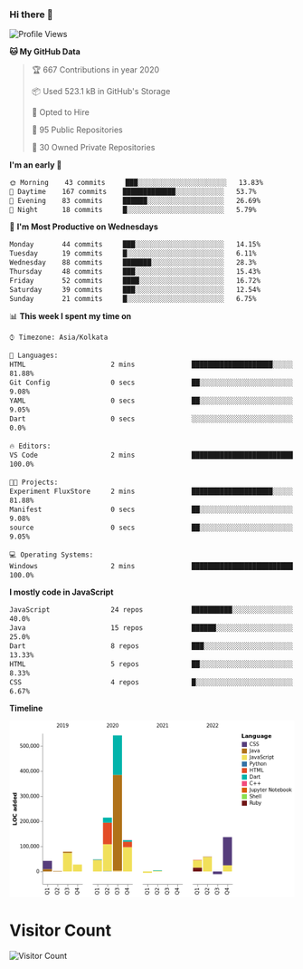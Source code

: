 ### Hi there 👋 

<!--
**harsh2201/harsh2201** is a ✨ _special_ ✨ repository because its `README.md` (this file) appears on your GitHub profile.

Here are some ideas to get you started:

- 🔭 I’m currently working on ...
- 🌱 I’m currently learning ...
- 👯 I’m looking to collaborate on ...
- 🤔 I’m looking for help with ...
- 💬 Ask me about ...
- 📫 How to reach me: ...
- 😄 Pronouns: ...
- ⚡ Fun fact: ...
-->
<!--START_SECTION:waka-->
![Profile Views](http://img.shields.io/badge/Profile%20Views-28-blue)

**🐱 My GitHub Data** 

> 🏆 667 Contributions in year 2020
 > 
> 📦 Used 523.1 kB in GitHub's Storage 
 > 
> 💼 Opted to Hire
 > 
> 📜 95 Public Repositories 
 > 
> 🔑 30 Owned Private Repositories 

**I'm an early 🐤** 

```text
🌞 Morning    43 commits     ███░░░░░░░░░░░░░░░░░░░░░░   13.83% 
🌆 Daytime    167 commits    █████████████░░░░░░░░░░░░   53.7% 
🌃 Evening    83 commits     ██████░░░░░░░░░░░░░░░░░░░   26.69% 
🌙 Night      18 commits     █░░░░░░░░░░░░░░░░░░░░░░░░   5.79%

```
📅 **I'm Most Productive on Wednesdays** 

```text
Monday       44 commits     ███░░░░░░░░░░░░░░░░░░░░░░   14.15% 
Tuesday      19 commits     █░░░░░░░░░░░░░░░░░░░░░░░░   6.11% 
Wednesday    88 commits     ███████░░░░░░░░░░░░░░░░░░   28.3% 
Thursday     48 commits     ███░░░░░░░░░░░░░░░░░░░░░░   15.43% 
Friday       52 commits     ████░░░░░░░░░░░░░░░░░░░░░   16.72% 
Saturday     39 commits     ███░░░░░░░░░░░░░░░░░░░░░░   12.54% 
Sunday       21 commits     █░░░░░░░░░░░░░░░░░░░░░░░░   6.75%

```


📊 **This week I spent my time on** 

```text
⌚︎ Timezone: Asia/Kolkata

💬 Languages: 
HTML                     2 mins              ████████████████████░░░░░   81.88% 
Git Config               0 secs              ██░░░░░░░░░░░░░░░░░░░░░░░   9.08% 
YAML                     0 secs              ██░░░░░░░░░░░░░░░░░░░░░░░   9.05% 
Dart                     0 secs              ░░░░░░░░░░░░░░░░░░░░░░░░░   0.0%

🔥 Editors: 
VS Code                  2 mins              █████████████████████████   100.0%

🐱‍💻 Projects: 
Experiment FluxStore     2 mins              ████████████████████░░░░░   81.88% 
Manifest                 0 secs              ██░░░░░░░░░░░░░░░░░░░░░░░   9.08% 
source                   0 secs              ██░░░░░░░░░░░░░░░░░░░░░░░   9.05%

💻 Operating Systems: 
Windows                  2 mins              █████████████████████████   100.0%

```

**I mostly code in JavaScript** 

```text
JavaScript               24 repos            ██████████░░░░░░░░░░░░░░░   40.0% 
Java                     15 repos            ██████░░░░░░░░░░░░░░░░░░░   25.0% 
Dart                     8 repos             ███░░░░░░░░░░░░░░░░░░░░░░   13.33% 
HTML                     5 repos             ██░░░░░░░░░░░░░░░░░░░░░░░   8.33% 
CSS                      4 repos             █░░░░░░░░░░░░░░░░░░░░░░░░   6.67%

```


**Timeline**

![Chart not found](https://github.com/harsh2201/harsh2201/blob/master/charts/bar_graph.png) 


<!--END_SECTION:waka-->

# Visitor Count
![Visitor Count](https://profile-counter.glitch.me/harsh2201/count.svg)
